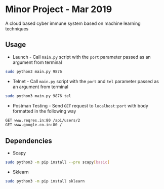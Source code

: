 # Minor Project - Mar 2019
A cloud based cyber immune system based on machine learning techniques

## Usage
* Launch - Call `main.py` script with the `port` parameter passed as an argument from terminal
```bash
sudo python3 main.py 9876
```
* Telnet - Call `main.py` script with the `port`  and `tel` parameter passed as an argument from terminal
```bash
sudo python3 main.py 9876 tel
```

* Postman Testing - Send `GET` request to `localhost:port` with body formatted in the following way
```bash
GET www.reqres.in:80 /api/users/2
GET www.google.co.in:80 /
```
## Dependencies
* Scapy 
```bash
sudo python3 -m pip install --pre scapy[basic]
```
* Sklearn
```bash
sudo python3 -m pip install sklearn
```
